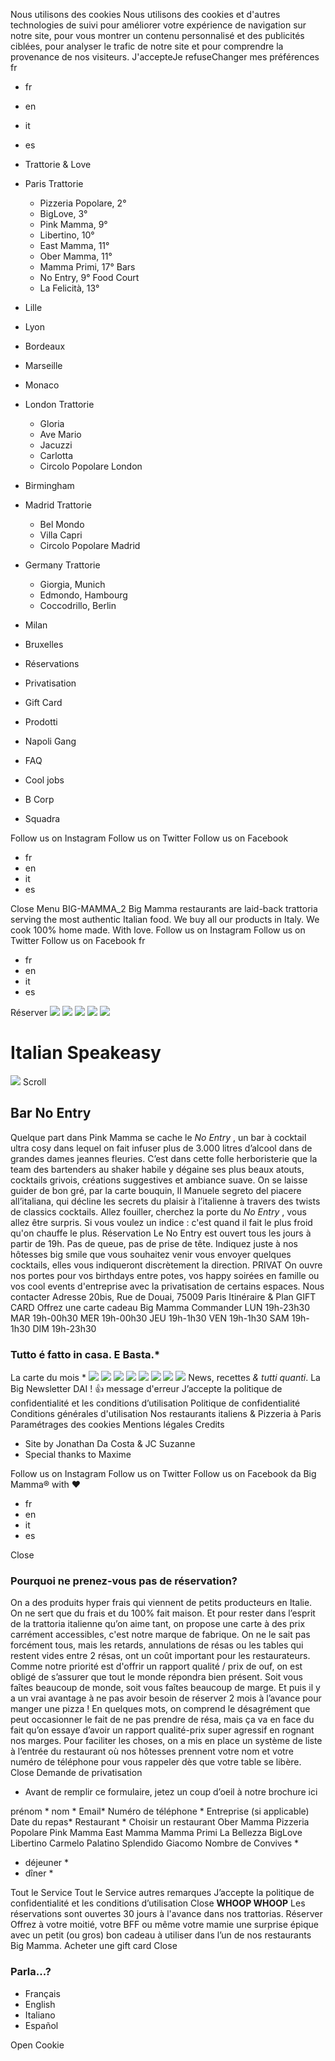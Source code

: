 Nous utilisons des cookies
Nous utilisons des cookies et d'autres technologies de suivi pour améliorer votre expérience de navigation sur notre site, pour vous montrer un contenu personnalisé et des publicités ciblées, pour analyser le trafic de notre site et pour comprendre la provenance de nos visiteurs.
J'accepteJe refuseChanger mes préférences
fr
  * fr
  * en
  * it
  * es


  * Trattorie & Love
  * Paris
Trattorie
    * Pizzeria Popolare, 2°
    * BigLove, 3°
    * Pink Mamma, 9°
    * Libertino, 10°
    * East Mamma, 11°
    * Ober Mamma, 11°
    * Mamma Primi, 17°
Bars
    * No Entry, 9°
Food Court
    * La Felicità, 13°
  * Lille
  * Lyon
  * Bordeaux
  * Marseille
  * Monaco
  * London
Trattorie
    * Gloria
    * Ave Mario
    * Jacuzzi
    * Carlotta
    * Circolo Popolare London
  * Birmingham
  * Madrid
Trattorie
    * Bel Mondo
    * Villa Capri
    * Circolo Popolare Madrid
  * Germany
Trattorie
    * Giorgia, Munich
    * Edmondo, Hambourg
    * Coccodrillo, Berlin
  * Milan
  * Bruxelles


  * Réservations
  * Privatisation
  * Gift Card
  * Prodotti
  * Napoli Gang
  * FAQ
  * Cool jobs
  * B Corp
  * Squadra


Follow us on Instagram Follow us on Twitter Follow us on Facebook
  * fr
  * en
  * it
  * es


Close
Menu
BIG-MAMMA_2
Big Mamma restaurants are laid-back trattoria serving the most authentic Italian food. We buy all our products in Italy. We cook 100% home made. With love.
Follow us on Instagram Follow us on Twitter Follow us on Facebook
fr
  * fr
  * en
  * it
  * es


Réserver
![](https://www.bigmammagroup.com/admin/wp-content/uploads/2017/08/BarNoEntry1.jpg)
![](https://www.bigmammagroup.com/admin/wp-content/uploads/2017/08/BarNoEntry2.jpg)
![](https://www.bigmammagroup.com/admin/wp-content/uploads/2017/08/BarNoEntry3.jpg)
![](https://www.bigmammagroup.com/admin/wp-content/uploads/2017/08/BarNoEntry4.jpg)
![](https://www.bigmammagroup.com/admin/wp-content/uploads/2017/08/BarNoEntry5.jpg)
# Italian Speakeasy
![](https://www.bigmammagroup.com/admin/wp-content/uploads/2017/08/logo_noentry.svg)
Scroll
## Bar No Entry
Quelque part dans Pink Mamma se cache le _No Entry_ , un bar à cocktail ultra cosy dans lequel on fait infuser plus de 3.000 litres d’alcool dans de grandes dames jeannes fleuries. C’est dans cette folle herboristerie que la team des bartenders au shaker habile y dégaine ses plus beaux atouts, cocktails grivois, créations suggestives et ambiance suave. On se laisse guider de bon gré, par la carte bouquin, Il Manuele segreto del piacere all’italiana, qui décline les secrets du plaisir à l’italienne à travers des twists de classics cocktails. Allez fouiller, cherchez la porte du _No Entry_ , vous allez être surpris. Si vous voulez un indice : c'est quand il fait le plus froid qu'on chauffe le plus.
Réservation
Le No Entry est ouvert tous les jours à partir de 19h. Pas de queue, pas de prise de tête. Indiquez juste à nos hôtesses big smile que vous souhaitez venir vous envoyer quelques cocktails, elles vous indiqueront discrètement la direction. 
PRIVAT
On ouvre nos portes pour vos birthdays entre potes, vos happy soirées en famille ou vos cool events d'entreprise avec la privatisation de certains espaces.
Nous contacter
Adresse
20bis, Rue de Douai, 75009 Paris
Itinéraire & Plan
GIFT CARD
Offrez une carte cadeau Big Mamma
Commander
LUN
19h-23h30
MAR
19h-00h30
MER
19h-00h30
JEU
19h-1h30
VEN
19h-1h30
SAM
19h-1h30
DIM
19h-23h30
### Tutto é fatto in casa. E Basta.*
La carte du mois *
![](https://www.bigmammagroup.com/admin/wp-content/uploads/2017/08/NoEntryCocktails_1.jpg)
![](https://www.bigmammagroup.com/admin/wp-content/uploads/2017/08/NoEntryCocktails_5.jpg)
![](https://www.bigmammagroup.com/admin/wp-content/uploads/2017/08/NoEntryCocktails_2.jpg)
![](https://www.bigmammagroup.com/admin/wp-content/uploads/2017/08/NoEntryCocktails_3.jpg)
![](https://www.bigmammagroup.com/admin/wp-content/uploads/2017/08/NoEntryCocktails_4.jpg)
![](https://www.bigmammagroup.com/admin/wp-content/uploads/2017/08/NoEntryCocktails_6.jpg)
![](https://www.bigmammagroup.com/admin/wp-content/uploads/2017/08/NoEntryCocktails_7.jpg)
![](https://www.bigmammagroup.com/admin/wp-content/uploads/2017/08/NoEntryCocktails_8.jpg)
News, recettes _& tutti quanti_. La Big Newsletter
DAI !
👍
message d'erreur
J’accepte la politique de confidentialité et les conditions d’utilisation
Politique de confidentialité
Conditions générales d'utilisation
Nos restaurants italiens & Pizzeria à Paris
Paramétrages des cookies
Mentions légales
Credits
  * Site by Jonathan Da Costa & JC Suzanne
  * Special thanks to Maxime


Follow us on Instagram Follow us on Twitter Follow us on Facebook
da Big Mamma® with ♥
  * fr
  * en
  * it
  * es


Close
### Pourquoi ne prenez-vous pas de réservation?
On a des produits hyper frais qui viennent de petits producteurs en Italie. On ne sert que du frais et du 100% fait maison. Et pour rester dans l’esprit de la trattoria italienne qu’on aime tant, on propose une carte à des prix carrément accessibles, c'est notre marque de fabrique. On ne le sait pas forcément tous, mais les retards, annulations de résas ou les tables qui restent vides entre 2 résas, ont un coût important pour les restaurateurs. Comme notre priorité est d'offrir un rapport qualité / prix de ouf, on est obligé de s’assurer que tout le monde répondra bien présent. Soit vous faîtes beaucoup de monde, soit vous faîtes beaucoup de marge. Et puis il y a un vrai avantage à ne pas avoir besoin de réserver 2 mois à l’avance pour manger une pizza ! En quelques mots, on comprend le désagrément que peut occasionner le fait de ne pas prendre de résa, mais ça va en face du fait qu’on essaye d’avoir un rapport qualité-prix super agressif en rognant nos marges. Pour faciliter les choses, on a mis en place un système de liste à l’entrée du restaurant où nos hôtesses prennent votre nom et votre numéro de téléphone pour vous rappeler dès que votre table se libère.
Close
Demande de privatisation
  * Avant de remplir ce formulaire, jetez un coup d’oeil à notre brochure ici


prénom *
nom *
Email*
Numéro de téléphone *
Entreprise (si applicable)
Date du repas*
Restaurant *
Choisir un restaurant Ober Mamma Pizzeria Popolare Pink Mamma East Mamma Mamma Primi La Bellezza BigLove Libertino Carmelo Palatino Splendido Giacomo
Nombre de Convives *
  * déjeuner *
  * dîner *


Tout le Service
Tout le Service
autres remarques
J’accepte la politique de confidentialité et les conditions d’utilisation
Close
**WHOOP WHOOP** Les réservations sont ouvertes 30 jours à l'avance dans nos trattorias. Réserver Offrez à votre moitié, votre BFF ou même votre mamie une surprise épique avec un petit (ou gros) bon cadeau à utiliser dans l’un de nos restaurants Big Mamma. Acheter une gift card
Close
### Parla...?
  * Français
  * English
  * Italiano
  * Español


Open Cookie
